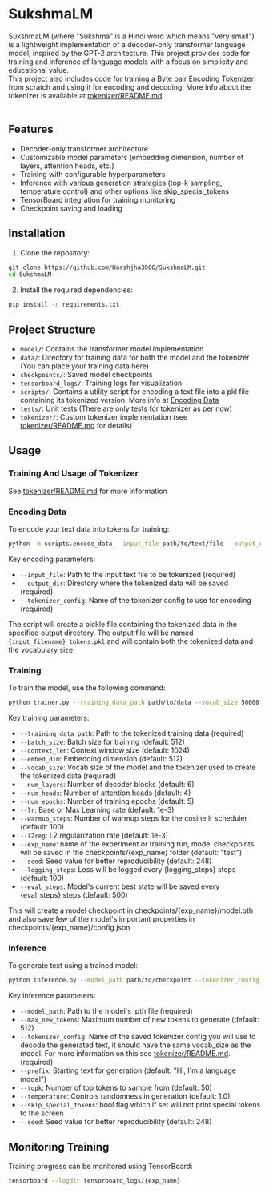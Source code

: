 # SukshmaLM

SukshmaLM (where "Sukshma" is a Hindi word which means "very small") is a lightweight implementation of a decoder-only transformer language model, inspired by the GPT-2 architecture. This project provides code for training and inference of language models with a focus on simplicity and educational value. <br>This project also includes code for training a Byte pair Encoding Tokenizer from scratch and using it for encoding and decoding. More info about the tokenizer is available at [tokenizer/README.md](tokenizer/README.md). <br>
<br>

## Features

- Decoder-only transformer architecture
- Customizable model parameters (embedding dimension, number of layers, attention heads, etc.)
- Training with configurable hyperparameters
- Inference with various generation strategies (top-k sampling, temperature control) and other options like skip_special_tokens
- TensorBoard integration for training monitoring
- Checkpoint saving and loading


## Installation

1. Clone the repository:
```bash
git clone https://github.com/Harshjha3006/SukshmaLM.git
cd SukshmaLM
```

2. Install the required dependencies:
```bash
pip install -r requirements.txt
```

## Project Structure

- `model/`: Contains the transformer model implementation
- `data/`: Directory for training data for both the model and the tokenizer (You can place your training data here)
- `checkpoints/`: Saved model checkpoints
- `tensorboard_logs/`: Training logs for visualization
- `scripts/`: Contains a utility script for encoding a text file into a pkl file containing its tokenized version. More info at [Encoding Data](#encoding-data)
- `tests/`: Unit tests (There are only tests for tokenizer as per now)
- `tokenizer/`: Custom tokenizer implementation (see [tokenizer/README.md](tokenizer/README.md) for details)

## Usage

### Training And Usage of Tokenizer 

See [tokenizer/README.md](tokenizer/README.md) for more information 

### Encoding Data

To encode your text data into tokens for training:

```bash
python -m scripts.encode_data --input_file path/to/text/file --output_dir path/to/output/directory --tokenizer_config name_of_tokenizer_config
```

Key encoding parameters:
- `--input_file`: Path to the input text file to be tokenized (required)
- `--output_dir`: Directory where the tokenized data will be saved (required)
- `--tokenizer_config`: Name of the tokenizer config to use for encoding (required)

The script will create a pickle file containing the tokenized data in the specified output directory. The output file will be named `{input_filename}_tokens.pkl` and will contain both the tokenized data and the vocabulary size.

### Training

To train the model, use the following command:

```bash
python trainer.py --training_data_path path/to/data --vocab_size 50000 [other options]
```

Key training parameters:
- `--training_data_path`: Path to the tokenized training data (required)
- `--batch_size`: Batch size for training (default: 512)
- `--context_len`: Context window size (default: 1024)
- `--embed_dim`: Embedding dimension (default: 512)
- `--vocab_size`: Vocab size of the model and the tokenizer used to create the tokenized data (required)
- `--num_layers`: Number of decoder blocks (default: 6)
- `--num_heads`: Number of attention heads (default: 4)
- `--num_epochs`: Number of training epochs (default: 5)
- `--lr`: Base or Max Learning rate (default: 1e-3)
- `--warmup_steps`: Number of warmup steps for the cosine lr scheduler (default: 100)
- `--l2reg`: L2 regularization rate (default: 1e-3)
- `--exp_name`: name of the experiment or training run, model checkpoints will be saved in the checkpoints/{exp_name} folder (default: "test")
- `--seed`: Seed value for better reproducibility (default: 248)
- `--logging_steps`: Loss will be logged every {logging_steps} steps (default: 100)
- `--eval_steps`: Model's current best state will be saved every {eval_steps} steps (default: 500)

This will create a model checkpoint in checkpoints/{exp_name}/model.pth and also save few of the model's important properties in checkpoints/{exp_name}/config.json

### Inference

To generate text using a trained model:

```bash
python inference.py --model_path path/to/checkpoint --tokenizer_config name_of_tokenizer_config [other options]
```

Key inference parameters:
- `--model_path`: Path to the model's .pth file (required) 
- `--max_new_tokens`: Maximum number of new tokens to generate (default: 512)
- `--tokenizer_config`: Name of the saved tokenizer config you will use to decode the generated text, it should have the same vocab_size as the model. For more information on this see [tokenizer/README.md](tokenizer/README.md). (required)
- `--prefix`: Starting text for generation (default: "Hi, I'm a language model")
- `--topk`: Number of top tokens to sample from (default: 50)
- `--temperature`: Controls randomness in generation (default: 1.0)
- `--skip_special_tokens`: bool flag which if set will not print special tokens to the screen
- `--seed`: Seed value for better reproducibility (default: 248)


## Monitoring Training

Training progress can be monitored using TensorBoard:

```bash
tensorboard --logdir tensorboard_logs/{exp_name}
```
